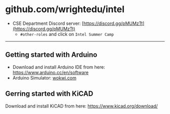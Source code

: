 # github.com/wrightedu/intel

* CSE Department Discord server: [https://discord.gg/pMUMzTt](https://discord.gg/pMUMzTt)
  * `#other-roles` and click on `Intel Summer Camp`

---

## Getting started with Arduino


* Download and install Arduino IDE from here: https://www.arduino.cc/en/software
* Arduino Simulator: [wokwi.com](https://wokwi.com)

## Gerring started with KiCAD

Download and install KiCAD from here: https://www.kicad.org/download/
